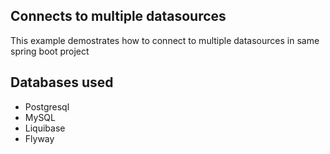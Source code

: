 ## Connects to multiple datasources

This example demostrates how to connect to multiple datasources in same spring boot project

## Databases used
 - Postgresql
 - MySQL
 - Liquibase
 - Flyway